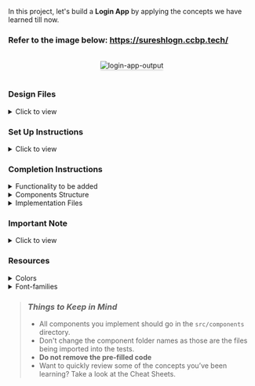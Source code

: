 In this project, let's build a **Login App** by applying the concepts we have learned till now.

### Refer to the image below: https://sureshlogn.ccbp.tech/

<br/>
<div style="text-align: center;">
<img src="https://assets.ccbp.in/frontend/content/react-js/login-app-output.gif" alt="login-app-output" style="max-width:70%;box-shadow:0 2.8px 2.2px rgba(0, 0, 0, 0.12)">
</div>
<br/>

### Design Files

<details>
<summary>Click to view</summary>

- [Extra Small (Size < 576px), Small (Size >= 576px)](https://assets.ccbp.in/frontend/content/react-js/login-sm-output.png)
- [Medium (Size >= 768px), Large (Size >= 992px) and Extra Large (Size >= 1200px)](https://assets.ccbp.in/frontend/content/react-js/login-lg-output.png)

</details>

### Set Up Instructions

<details>
<summary>Click to view</summary>

- Download dependencies by running `npm install`
- Start up the app using `npm start`
</details>

### Completion Instructions

<details>
<summary>Functionality to be added</summary>
<br/>

The app must have the following functionalities

- Initially, **Please Login** message and **Login** button should be displayed
- When the **Login** button is clicked,
  - **Welcome User** message and **Logout** button should be displayed
- When the **Logout** button is clicked,
  - **Please Login** message and **Login** button should be displayed

</details>

<details>
<summary>Components Structure</summary>

<br/>
<div style="text-align: center;">
    <img src="https://assets.ccbp.in/frontend/content/react-js/login-app-login-component-structure-breakdown.png" alt="login app login component structure breakdown" style="max-width:100%;box-shadow:0 2.8px 2.2px rgba(0, 0, 0, 0.12)">
</div>
<br/>

<div style="text-align: center;">
    <img src="https://assets.ccbp.in/frontend/content/react-js/login-app-logout-component-structure-breakdown.png" alt="login app logout component structure breakdown" style="max-width:100%;box-shadow:0 2.8px 2.2px rgba(0, 0, 0, 0.12)">
</div>
<br/>
</details>

<details>
<summary>Implementation Files</summary>
<br/>

Use these files to complete the implementation:

- `src/components/Home/index.js`
- `src/components/Home/index.css`
- `src/components/Login/index.js`
- `src/components/Login/index.css`
- `src/components/Logout/index.js`
- `src/components/Logout/index.css`
- `src/components/Message/index.js`
- `src/components/Message/index.css`
</details>

### Important Note

<details>
<summary>Click to view</summary>
<br/>
**The following instructions are required for the tests to pass**

- Achieve the given layout using only Conditional Rendering
</details>

### Resources

<details>
<summary>Colors</summary>

<br/>

<div style="background-color: #2b2c49 ; width: 150px; padding: 10px; color: white">Hex: #2b2c49</div>
<div style="background-color: #ffffff ; width: 150px; padding: 10px; color: black">Hex: #ffffff</div>
<div style="background-color: #b5b9ff ; width: 150px; padding: 10px; color: white">Hex: #b5b9ff</div>
<div style="background-color: #f8fafc ; width: 150px; padding: 10px; color: black">Hex: #f8fafc</div>
<div style="background-color: #303150 ; width: 150px; padding: 10px; color: white">Hex: #303150</div>

</details>

<details>
<summary>Font-families</summary>

- Roboto

</details>

> ### _Things to Keep in Mind_
>
> - All components you implement should go in the `src/components` directory.
> - Don't change the component folder names as those are the files being imported into the tests.
> - **Do not remove the pre-filled code**
> - Want to quickly review some of the concepts you’ve been learning? Take a look at the Cheat Sheets.
